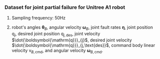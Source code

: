 ### Dataset for joint partial failure for Unitree A1 robot

1. Sampling frequency: 50Hz

2. robot's angles $\boldsymbol{\theta}_B$, angular velocity $\boldsymbol{\omega}_B$, joint fault rates $\boldsymbol{\eta}$, joint position $\boldsymbol{\mathrm{q}}_j$, desired joint position $\boldsymbol{\mathrm{q}}_{j,\text{des}}$, joint velocity $\dot{\boldsymbol{\mathrm{q}}}_{j}$, desired joint velocity $\dot{\boldsymbol{\mathrm{q}}}_{j,\text{des}}$, command body linear velocity $\boldsymbol{\mathrm{v}}_{B,\text{cmd}}$, and angular velocity $\boldsymbol{\omega}_{B,\text{cmd}}$. 
